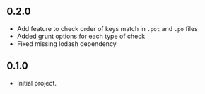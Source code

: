 ## 0.2.0
* Add feature to check order of keys match in `.pot` and `.po` files
* Added grunt options for each type of check
* Fixed missing lodash dependency

## 0.1.0
* Initial project.
